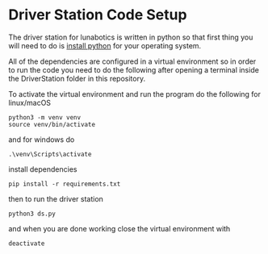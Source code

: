 # Driver Station Code Setup

The driver station for lunabotics is written in python so that first thing you will need to do is [install python](https://www.python.org/) for your operating system.

All of the dependencies are configured in a virtual environment so in order to run the code you need to do the following after opening a terminal inside the DriverStation folder in this repository.

To activate the virtual environment and run the program do the following for linux/macOS

```
python3 -m venv venv
source venv/bin/activate
```

and for windows do

```
.\venv\Scripts\activate
```

install dependencies

```
pip install -r requirements.txt
```

then to run the driver station

```
python3 ds.py
```

and when you are done working close the virtual environment with

```
deactivate
```
